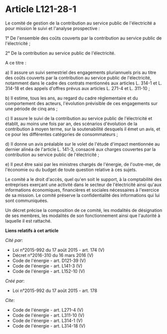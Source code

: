 # Article L121-28-1

Le comité de gestion de la contribution au service public de l'électricité a pour mission le suivi et l'analyse
prospective : 

1° De l'ensemble des coûts couverts par la contribution au service public de l'électricité ; 

2° De la contribution au service public de l'électricité. 

A ce titre : 

a) Il assure un suivi semestriel des engagements pluriannuels pris au titre des coûts couverts par la contribution au service
public de l'électricité, notamment dans le cadre des contrats mentionnés aux articles L. 314-1 et L. 314-18 et des appels
d'offres prévus aux articles L. 271-4 et L. 311-10 ; 

b) Il estime, tous les ans, au regard du cadre réglementaire et du comportement des acteurs, l'évolution prévisible de ces
engagements sur une période de cinq ans ; 

c) Il assure le suivi de la contribution au service public de l'électricité et établit, au moins une fois par an, des
scénarios d'évolution de la contribution à moyen terme, sur la soutenabilité desquels il émet un avis, et ce pour les
différentes catégories de consommateurs ; 

d) Il donne un avis préalable sur le volet de l'étude d'impact mentionnée au dernier alinéa de l'article L. 141-3, consacré
aux charges couvertes par la contribution au service public de l'électricité ; 

e) Il peut être saisi par les ministres chargés de l'énergie, de l'outre-mer, de l'économie ou du budget de toute question
relative à ces sujets. 

Le comité a le droit d'accès, quel qu'en soit le support, à la comptabilité des entreprises exerçant une activité dans le
secteur de l'électricité ainsi qu'aux informations économiques, financières et sociales nécessaires à l'exercice de sa
mission. Le comité préserve la confidentialité des informations qui lui sont communiquées. 

Un décret précise la composition de ce comité, les modalités de désignation de ses membres, les modalités de son
fonctionnement ainsi que l'autorité à laquelle il est rattaché.

**Liens relatifs à cet article**

_Cité par_:

  - Loi n°2015-992 du 17 août 2015 - art. 174 (V)
  - Décret n°2016-310 du 16 mars 2016 (V)
  - Code de l'énergie - art. D121-39 (V)
  - Code de l'énergie - art. L141-3 (V)
  - Code de l'énergie - art. L152-10 (V)

_Créé par_:

  - Loi n°2015-992 du 17 août 2015 - art. 178

_Cite_:

  - Code de l'énergie - art. L271-4 (V)
  - Code de l'énergie - art. L311-10 (V)
  - Code de l'énergie - art. L314-1 (V)
  - Code de l'énergie - art. L314-18 (V)
